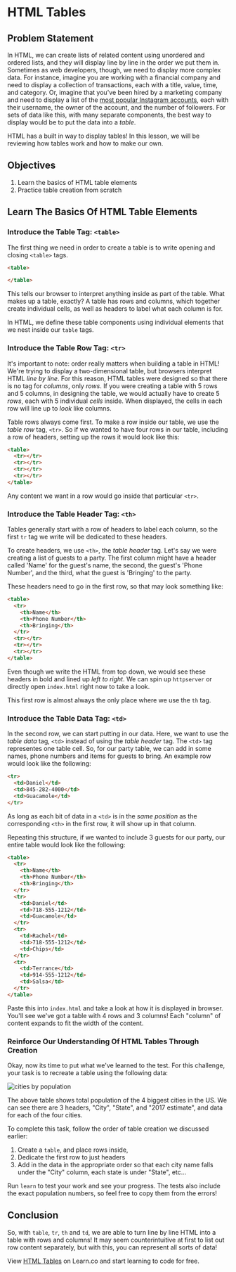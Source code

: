 # HTML Tables

## Problem Statement

In HTML, we can create lists of related content using unordered and ordered
lists, and they will display line by line in the order we put them in.
Sometimes as web developers, though, we need to display more complex data. For
instance, imagine you are working with a financial company and need to display
a collection of transactions, each with a title, value, time, and category.
Or, imagine that you've been hired by a marketing company and need to display a
list of the [most popular Instagram accounts][mpia], each with their username,
the owner of the account, and the number of followers. For sets of data like
this, with many separate components, the best way to display would be to put
the data into a _table_.

HTML has a built in way to display tables! In this lesson, we will be reviewing
how tables work and how to make our own.

## Objectives

1. Learn the basics of HTML table elements
2. Practice table creation from scratch

## Learn The Basics Of HTML Table Elements

### Introduce the Table Tag: `<table>`

The first thing we need in order to create a table is to write opening and
closing `<table>` tags.

```html
<table>

</table>
```

This tells our browser to interpret anything inside as part of the table. What
makes up a table, exactly? A table has rows and columns, which together
create individual cells, as well as headers to label what each column is for.

In HTML, we define these table components using individual elements that we nest
inside our `table` tags.

### Introduce the Table Row Tag: `<tr>`

It's important to note: order really matters when building a table in HTML!
We're trying to display a two-dimensional table, but browsers interpret HTML _line
by line_.  For this reason, HTML tables were designed so that there is no tag
for _columns_, only _rows_.  If you were creating a table with 5 rows and 5
columns, in designing the table, we would actually have to create 5 _rows_, each
with 5 individual _cells_ inside.  When displayed, the cells in each row will
line up to _look_ like columns.

Table rows always come first. To make a row inside our table, we use the _table
row_ tag, `<tr>`. So if we wanted to have four rows in our table, including a row of
headers, setting up the rows it would look like this:

```HTML
<table>
  <tr></tr>
  <tr></tr>
  <tr></tr>
  <tr></tr>
</table>
```

Any content we want in a row would go inside that particular `<tr>`.

### Introduce the Table Header Tag: `<th>`

Tables generally start with a row of headers to label each column, so the first
`tr` tag we write will be dedicated to these headers.

To create headers, we use `<th>`, the _table header_ tag. Let's say we were
creating a list of guests to a party. The first column might have a header
called 'Name' for the guest's name, the second, the guest's 'Phone Number', and
the third, what the guest is 'Bringing' to the party.

These headers need to go in the first row, so that may look something like:

```HTML
<table>
  <tr>
    <th>Name</th>
    <th>Phone Number</th>
    <th>Bringing</th>
  </tr>
  <tr></tr>
  <tr></tr>
  <tr></tr>
</table>
```

Even though we write the HTML from top down, we would see these headers in bold
and lined up _left to right_. We can spin up `httpserver` or directly open
`index.html` right now to take a look.

This first row is almost always the only place where we use the `th` tag.

### Introduce the Table Data Tag: `<td>`

In the second row, we can start putting in our data. Here, we want to use the
_table data_ tag, `<td>` instead of using the _table header_ tag. The `<td>` tag
representes one table cell. So, for our party table, we can add in some names,
phone numbers and items for guests to bring. An example row would look like the
following:

```HTML
<tr>
  <td>Daniel</td>
  <td>845-282-4000</td>
  <td>Guacamole</td>
</tr>
```

As long as each bit of data in a `<td>` is in the _same position_ as the
corresponding `<th>` in the first row, it will show up in that column.

Repeating this structure, if we wanted to include 3 guests for our party, our
entire table would look like the following:

```HTML
<table>
  <tr>
    <th>Name</th>
    <th>Phone Number</th>
    <th>Bringing</th>
  </tr>
  <tr>
    <td>Daniel</td>
    <td>718-555-1212</td>
    <td>Guacamole</td>
  </tr>
  <tr>
    <td>Rachel</td>
    <td>718-555-1212</td>
    <td>Chips</td>
  </tr>
  <tr>
    <td>Terrance</td>
    <td>914-555-1212</td>
    <td>Salsa</td>
  </tr>
</table>
```

Paste this into `index.html` and take a look at how it is displayed in
browser. You'll see we've got a table with 4 rows and 3 columns! Each "column"
of content expands to fit the width of the content.

### Reinforce Our Understanding Of HTML Tables Through Creation

Okay, now its time to put what we've learned to the test. For this challenge,
your task is to recreate a table using the following data:

![cities by population](https://s3.amazonaws.com/ironboard-learn/us_cities_by_population.png)

The above table shows total population of the 4 biggest cities in the US. We can
see there are 3 headers, "City", "State", and "2017 estimate", and data for each
of the four cities.

To complete this task, follow the order of table creation we discussed earlier:

1. Create a `table`, and place rows inside,
2. Dedicate the first row to just headers
3. Add in the data in the appropriate order so that each city name falls under the
"City" column, each state is under "State", etc...

Run `learn` to test your work and see your progress. The tests also include the
exact population numbers, so feel free to copy them from the errors!

## Conclusion

So, with `table`, `tr`, `th` and `td`, we are able to turn line by line HTML
into a table with rows and columns! It may seem counterintuitive at first to list
out row content separately, but with this, you can represent all sorts of data!

<p data-visibility='hidden'>View <a href='https://learn.co/lessons/html-tables'
title='HTML Tables'>HTML Tables</a> on Learn.co and start learning to code for
free.</p>

[mpia]: https://en.wikipedia.org/wiki/List_of_most-followed_Instagram_accounts
